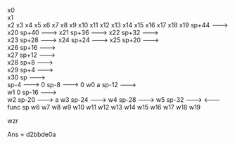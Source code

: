 x0   
x1   
x2
x3
x4
x5
x6
x7
x8
x9
x10
x11
x12
x13
x14
x15
x16
x17
x18
x19                                sp+44 --->   
x20                                sp+40 --->
x21                                sp+36 --->
x22                                sp+32 --->  
x23                                sp+28 --->
x24                                sp+24 --->
x25                                sp+20 --->   
x26                                sp+16 --->   
x27                                sp+12 --->   
x28                                 sp+8 --->   
x29 <sp>                            sp+4 --->   
x30                                   sp --->   
                                    sp-4 --->   0
                                    sp-8 --->   0
w0     a                           sp-12 --->   
w1     0                           sp-16 --->  
w2                                 sp-20 --->   a
w3                                 sp-24 --->
w4                                 sp-28 --->
w5                                 sp-32 --->                <--- func sp
w6
w7
w8
w9
w10
w11
w12
w13
w14
w15
w16
w17
w18
w19     


wzr


Ans = d2bbde0a
